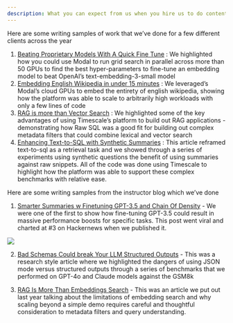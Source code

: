 ```yaml
---
description: What you can expect from us when you hire us to do content
---
```


Here are some writing samples of work that we’ve done for a few different clients across the year

1. [Beating Proprietary Models With A Quick Fine Tune](https://modal.com/blog/fine-tuning-embeddings) : We highlighted how you could use Modal to run grid search in parallel across more than 50 GPUs to find the best hyper-parameters to fine-tune an embedding model to beat OpenAI’s text-embedding-3-small model
2. [Embedding English Wikipedia in under 15 minutes](https://modal.com/blog/embedding-wikipedia) : We leveraged’s Modal’s cloud GPUs to embed the entirety of english wikipedia, showing how the platform was able to scale to arbitrarily high workloads with only a few lines of code
3. [RAG is more than Vector Search](https://www.timescale.com/blog/rag-is-more-than-just-vector-search/) : We highlighted some of the key advantages of using Timescale’s platform to build out RAG applications - demonstrating how Raw SQL was a good fit for building out complex metadata filters that could combine lexical and vector search
4. [Enhancing Text-to-SQL with Synthetic Summaries](https://www.notion.so/Enhancing-Text-to-SQL-with-Synthetic-Summaries-A-Few-Shot-Learning-Approach-492ec163cdff4082b90ec8f05e6ffe12?pvs=21) : This article reframed text-to-sql as a retrieval task and we showed through a series of experiments using synthetic questions the benefit of using summaries against raw snippets. All of the code was done using Timescale to highlight how the platform was able to support these complex benchmarks with relative ease.

Here are some writing samples from the instructor blog which we’ve done

1. [Smarter Summaries w Finetuning GPT-3.5 and Chain Of Density](https://python.useinstructor.com/blog/2023/11/05/chain-of-density/) - We were one of the first to show how fine-tuning GPT-3.5 could result in massive performance boosts for specific tasks. This post went viral and charted at #3 on Hackernews when we published it.

![](./hackernews.jpeg)

2. [Bad Schemas Could break Your LLM Structured Outputs](https://python.useinstructor.com/blog/2024/09/26/bad-schemas-could-break-your-llm-structured-outputs/) - This was a research style article where we highlighted the dangers of using JSON mode versus structured outputs through a series of benchmarks that we performed on GPT-4o and Claude models against the GSM8k

3. [RAG Is More Than Embeddings Search](https://python.useinstructor.com/blog/2023/09/17/rag-is-more-than-just-embedding-search/) - This was an article we put out last year talking about the limitations of embedding search and why scaling beyond a simple demo requires careful and thoughtful consideration to metadata filters and query understanding.
